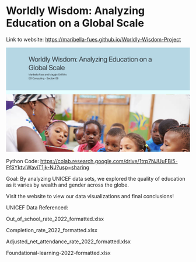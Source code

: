 # Worldly Wisdom: Analyzing Education on a Global Scale
Link to website:
https://maribella-fues.github.io/Worldly-Wisdom-Project

![website](website.png)

Python Code: https://colab.research.google.com/drive/1trp7NJUuFBi5-FfSYktvlWaviT1jk-NJ?usp=sharing


Goal: By analyzing UNICEF data sets, we explored the quality of education as it varies by wealth and gender across the globe.

Visit the website to view our data visualizations and final conclusions!


UNICEF Data Referenced:

Out_of_school_rate_2022_formatted.xlsx

Completion_rate_2022_formatted.xlsx

Adjusted_net_attendance_rate_2022_formatted.xlsx

Foundational-learning-2022-formatted.xlsx
